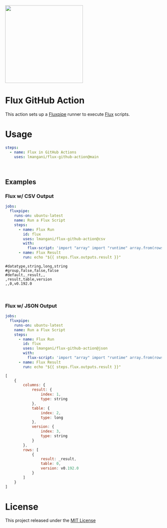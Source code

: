 # <img src="https://user-images.githubusercontent.com/1423657/226455050-0db3e605-c18b-4d60-9144-0de34d8a689f.png" width=250 />

# Flux GitHub Action

This action sets up a [Fluxpipe](https://github.com/metrico/fluXpipe) runner to execute [Flux](https://github.com/influxdata/flux) scripts.

# Usage

```yaml
steps:
  - name: Flux in GitHub Actions
    uses: lmangani/flux-github-action@main
```

<br>

## Examples
### Flux w/ CSV Output
```yaml
jobs:
  fluxpipe:
    runs-on: ubuntu-latest
    name: Run a Flux Script
    steps:
      - name: Flux Run
        id: flux
        uses: lmangani/flux-github-action@csv
        with:
          flux-script: 'import "array" import "runtime" array.from(rows: [{version: runtime.version()}])'
      - name: Flux Result
        run: echo "${{ steps.flux.outputs.result }}"
```
```csv
#datatype,string,long,string
#group,false,false,false
#default,_result,,
,result,table,version
,,0,v0.192.0
```

<br>

### Flux w/ JSON Output
```yaml
jobs:
  fluxpipe:
    runs-on: ubuntu-latest
    name: Run a Flux Script
    steps:
      - name: Flux Run
        id: flux
        uses: lmangani/flux-github-action@json
        with:
          flux-script: 'import "array" import "runtime" array.from(rows: [{version: runtime.version()}])'
      - name: Flux Result
        run: echo "${{ steps.flux.outputs.result }}"
```
```javascript
[
	{
		columns: {
			result: {
				index: 1,
				type: string
			},
			table: {
				index: 2,
				type: long
			},
			version: {
				index: 3,
				type: string
			}
		},
		rows: [
			{
				result: _result,
				table: 0,
				version: v0.192.0
			}
		]
	}
]
```


# License
This project released under the [MIT License](LICENSE)
